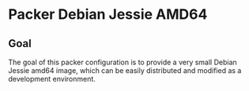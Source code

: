 Packer Debian Jessie AMD64
==========================

Goal
----

The goal of this packer configuration is to provide a very small Debian Jessie amd64 image, which can be easily distributed and modified as a development environment.